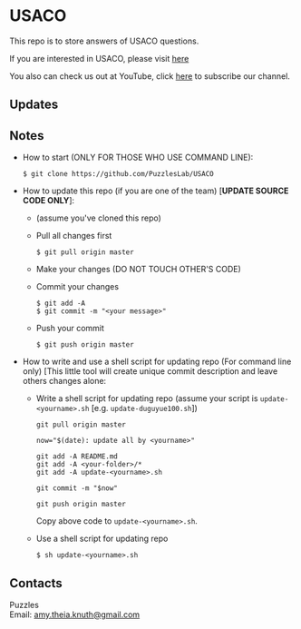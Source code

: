 USACO
============

This repo is to store answers of USACO questions.

If you are interested in USACO, please visit [here](http://train.usaco.org/usacogate)

You also can check us out at YouTube, click [here](https://www.youtube.com/channel/UCLApsra6s1A7IrDefL472-g) to subscribe our channel.

## Updates

## Notes

+ How to start (ONLY FOR THOSE WHO USE COMMAND LINE):
   ```
   $ git clone https://github.com/PuzzlesLab/USACO
   ```

+ How to update this repo (if you are one of the team) [__UPDATE SOURCE CODE ONLY__]:
   + (assume you've cloned this repo)
   + Pull all changes first
   
      ```
      $ git pull origin master
      ```
   + Make your changes (DO NOT TOUCH OTHER'S CODE)
   + Commit your changes
   
     ```
     $ git add -A
     $ git commit -m "<your message>"
     ```
   + Push your commit
   
     ```
     $ git push origin master
     ```

+ How to write and use a shell script for updating repo (For command line only) [This little tool will create unique commit description and leave others changes alone:
   + Write a shell script for updating repo (assume your script is `update-<yourname>.sh` [e.g. `update-duguyue100.sh`])
     ```
     git pull origin master
     
     now="$(date): update all by <yourname>"
     
     git add -A README.md
     git add -A <your-folder>/*
     git add -A update-<yourname>.sh
     
     git commit -m "$now"
     
     git push origin master
     ```
     Copy above code to `update-<yourname>.sh`.
   + Use a shell script for updating repo
   
     ```
     $ sh update-<yourname>.sh
     ```

## Contacts

Puzzles  
Email: amy.theia.knuth@gmail.com
